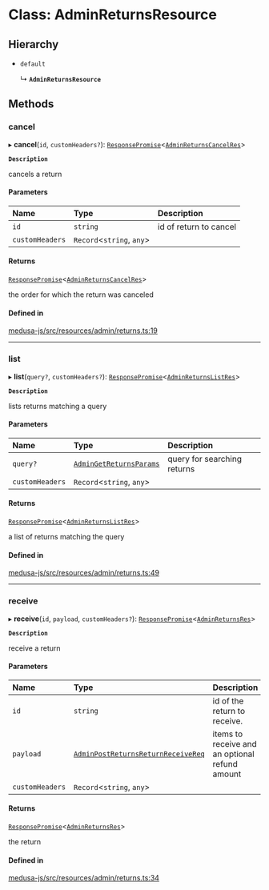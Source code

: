 # Class: AdminReturnsResource

## Hierarchy

- `default`

  ↳ **`AdminReturnsResource`**

## Methods

### cancel

▸ **cancel**(`id`, `customHeaders?`): [`ResponsePromise`](../modules/internal.md#responsepromise)<[`AdminReturnsCancelRes`](../modules/internal-24.md#adminreturnscancelres)\>

**`Description`**

cancels a return

#### Parameters

| Name | Type | Description |
| :------ | :------ | :------ |
| `id` | `string` | id of return to cancel |
| `customHeaders` | `Record`<`string`, `any`\> |  |

#### Returns

[`ResponsePromise`](../modules/internal.md#responsepromise)<[`AdminReturnsCancelRes`](../modules/internal-24.md#adminreturnscancelres)\>

the order for which the return was canceled

#### Defined in

[medusa-js/src/resources/admin/returns.ts:19](https://github.com/medusajs/medusa/blob/29135c051/packages/medusa-js/src/resources/admin/returns.ts#L19)

___

### list

▸ **list**(`query?`, `customHeaders?`): [`ResponsePromise`](../modules/internal.md#responsepromise)<[`AdminReturnsListRes`](../modules/internal-24.md#adminreturnslistres)\>

**`Description`**

lists returns matching a query

#### Parameters

| Name | Type | Description |
| :------ | :------ | :------ |
| `query?` | [`AdminGetReturnsParams`](internal-24.AdminGetReturnsParams.md) | query for searching returns |
| `customHeaders` | `Record`<`string`, `any`\> |  |

#### Returns

[`ResponsePromise`](../modules/internal.md#responsepromise)<[`AdminReturnsListRes`](../modules/internal-24.md#adminreturnslistres)\>

a list of returns matching the query

#### Defined in

[medusa-js/src/resources/admin/returns.ts:49](https://github.com/medusajs/medusa/blob/29135c051/packages/medusa-js/src/resources/admin/returns.ts#L49)

___

### receive

▸ **receive**(`id`, `payload`, `customHeaders?`): [`ResponsePromise`](../modules/internal.md#responsepromise)<[`AdminReturnsRes`](../modules/internal-24.md#adminreturnsres)\>

**`Description`**

receive a return

#### Parameters

| Name | Type | Description |
| :------ | :------ | :------ |
| `id` | `string` | id of the return to receive. |
| `payload` | [`AdminPostReturnsReturnReceiveReq`](internal-24.AdminPostReturnsReturnReceiveReq.md) | items to receive and an optional refund amount |
| `customHeaders` | `Record`<`string`, `any`\> |  |

#### Returns

[`ResponsePromise`](../modules/internal.md#responsepromise)<[`AdminReturnsRes`](../modules/internal-24.md#adminreturnsres)\>

the return

#### Defined in

[medusa-js/src/resources/admin/returns.ts:34](https://github.com/medusajs/medusa/blob/29135c051/packages/medusa-js/src/resources/admin/returns.ts#L34)
